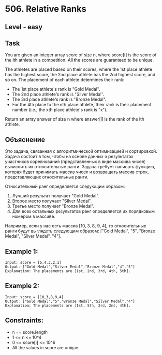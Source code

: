 # 506. Relative Ranks


## Level - easy


## Task
You are given an integer array score of size n, where score[i] is the score of the ith athlete in a competition. 
All the scores are guaranteed to be unique.

The athletes are placed based on their scores, where the 1st place athlete has the highest score, the 2nd place athlete has the 2nd highest score, and so on. The placement of each athlete determines their rank:
- The 1st place athlete's rank is "Gold Medal".
- The 2nd place athlete's rank is "Silver Medal".
- The 3rd place athlete's rank is "Bronze Medal".
- For the 4th place to the nth place athlete, their rank is their placement number (i.e., the xth place athlete's rank is "x").

Return an array answer of size n where answer[i] is the rank of the ith athlete.


## Объяснение
Это задача, связанная с алгоритмической оптимизацией и сортировкой.
Задача состоит в том, чтобы на основе данных о результатах участников соревнований (представленных в виде массива чисел) вычислить их относительные ранги.
Задача требует написать функцию, которая будет принимать массив чисел и возвращать массив строк, представляющих относительные ранги.

Относительный ранг определяется следующим образом:
1. Лучший результат получает "Gold Medal".
2. Второе место получает "Silver Medal".
3. Третье место получает "Bronze Medal". 
4. Для всех остальных результатов ранг определяется их порядковым номером в массиве.

Например, если у нас есть массив [10, 3, 8, 9, 4], 
то относительные ранги будут выглядеть следующим образом: ["Gold Medal", "5", "Bronze Medal", "Silver Medal", "4"].



## Example 1:
````
Input: score = [5,4,3,2,1]
Output: ["Gold Medal","Silver Medal","Bronze Medal","4","5"]
Explanation: The placements are [1st, 2nd, 3rd, 4th, 5th].
````


## Example 2:
````
Input: score = [10,3,8,9,4]
Output: ["Gold Medal","5","Bronze Medal","Silver Medal","4"]
Explanation: The placements are [1st, 5th, 3rd, 2nd, 4th].
````


## Constraints:
- n == score.length
- 1 <= n <= 10^4
- 0 <= score[i] <= 10^6
- All the values in score are unique.